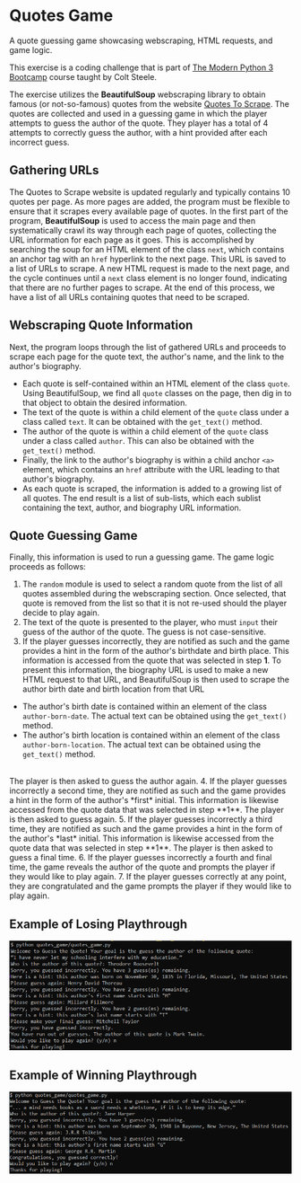 # Quotes Game
A quote guessing game showcasing webscraping, HTML requests, and game logic.

This exercise is a coding challenge that is part of [The Modern Python 3 Bootcamp](https://www.udemy.com/course/the-modern-python3-bootcamp/) course taught by Colt Steele.

The exercise utilizes the **BeautifulSoup** webscraping library to obtain famous (or not-so-famous) quotes from the website [Quotes To Scrape](http://quotes.toscrape.com/). The quotes are collected and used in a guessing game in which the player attempts to guess the author of the quote. They player has a total of 4 attempts to correctly guess the author, with a hint provided after each incorrect guess. 


## Gathering URLs

The Quotes to Scrape website is updated regularly and typically contains 10 quotes per page. As more pages are added, the program must be flexible to ensure that it scrapes every available page of quotes. In the first part of the program, **BeautifulSoup** is used to access the main page and then systematically crawl its way through each page of quotes, collecting the URL information for each page as it goes. This is accomplished by searching the soup for an HTML element of the class `next`, which contains an anchor tag with an `href` hyperlink to the next page. This URL is saved to a list of URLs to scrape. A new HTML request is made to the next page, and the cycle continues until a `next` class element is no longer found, indicating that there are no further pages to scrape. At the end of this process, we have a list of all URLs containing quotes that need to be scraped.

## Webscraping Quote Information

Next, the program loops through the list of gathered URLs and proceeds to scrape each page for the quote text, the author's name, and the link to the author's biography. 
* Each quote is self-contained within an HTML element of the class `quote`. Using BeautifulSoup, we find all `quote` classes on the page, then dig in to that object to obtain the desired information.
* The text of the quote is within a child element of the `quote` class under a class called `text`. It can be obtained with the `get_text()` method.
* The author of the quote is within a child element of the `quote` class under a class called `author`. This can also be obtained with the `get_text()` method.
* Finally, the link to the author's biography is within a child anchor `<a>` element, which contains an `href` attribute with the URL leading to that author's biography. 
* As each quote is scraped, the information is added to a growing list of all quotes. The end result is a list of sub-lists, which each sublist containing the text, author, and biography URL information. 

## Quote Guessing Game

Finally, this information is used to run a guessing game. The game logic proceeds as follows:
1. The `random` module is used to select a random quote from the list of all quotes assembled during the webscraping section. Once selected, that quote is removed from the list so that it is not re-used should the player decide to play again.
2. The text of the quote is presented to the player, who must `input` their guess of the author of the quote. The guess is not case-sensitive. 
3. If the player guesses incorrectly, they are notified as such and the game provides a hint in the form of the author's birthdate and birth place. This information is accessed from the quote that was selected in step **1**. To present this information, the biography URL is used to make a new HTML request to that URL, and BeautifulSoup is then used to scrape the author birth date and birth location from that URL
* The author's birth date is contained within an element of the class `author-born-date`. The actual text can be obtained using the `get_text()` method.
* The author's birth location is contained within an element of the class `author-born-location`. The actual text can be obtained using the `get_text()` method.  
</br>
The player is then asked to guess the author again.
4. If the player guesses incorrectly a second time, they are notified as such and the game provides a hint in the form of the author's *first* initial. This information is likewise accessed from the quote data that was selected in step **1**. The player is then asked to guess again.
5. If the player guesses incorrectly a third time, they are notified as such and the game provides a hint in the form of the author's *last* initial. This information is likewise accessed from the quote data that was selected in step **1**. The player is then asked to guess a final time.
6. If the player guesses incorrectly a fourth and final time, the game reveals the author of the quote and prompts the player if they would like to play again.
7. If the player guesses correctly at any point, they are congratulated and the game prompts the player if they would like to play again.

## Example of Losing Playthrough
![Lose](https://github.com/jgabunilas/quotes_game/blob/main/game_lost.PNG)

## Example of Winning Playthrough
![Win](https://github.com/jgabunilas/quotes_game/blob/main/game_win.PNG)
